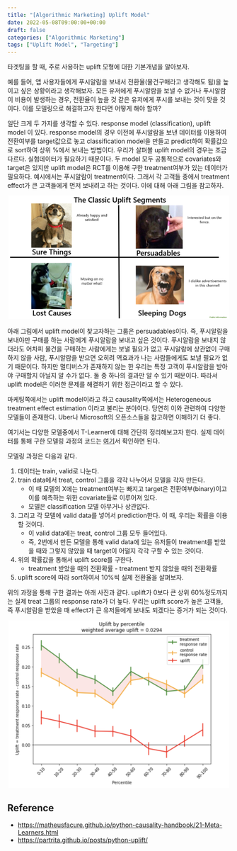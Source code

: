 ```yaml
---
title: "[Algorithmic Marketing] Uplift Model"
date: 2022-05-08T09:00:00+00:00
draft: false
categories: ["Algorithmic Marketing"]
tags: ["Uplift Model", "Targeting"]
---
```


타겟팅을 할 때, 주로 사용하는 uplift 모형에 대한 기본개념을 알아보자.

<!--more-->
예를 들어, 앱 사용자들에게 푸시알람을 보내서 전환율(물건구매라고 생각해도 됨)을 높이고 싶은 상황이라고 생각해보자. 모든 유저에게 푸시알람을 보낼 수 없거나 푸시알람이 비용이 발생하는 경우, 전환율이 높을 것 같은 유저에게 푸시를 보내는 것이 맞을 것이다. 이를 모델링으로 해결하고자 한다면 어떻게 해야 할까?

일단 크게 두 가지를 생각할 수 있다. response model (classification), uplift model 이 있다. response model의 경우 이전에 푸시알람을 보낸 데이터를 이용하여 전환여부를 target값으로 놓고 classification model을 만들고 predict하여 확률값으로 sort하여 상위 %에서 보내는 방법이다. 우리가 살펴볼 uplift model의 경우는 조금 다르다. 실험데이터가 필요하기 때문이다. 두 model 모두 공통적으로 covariates와 target은 있지만 uplift model은 RCT를 이용해 구한 treatment여부가 있는 데이터가 필요하다. 예시에서는 푸시알람이 treatment이다. 그래서 각 고객들 중에서 treatment effect가 큰 고객들에게 먼저 보내려고 하는 것이다. 이에 대해 아래 그림을 참고하자.

<center>
    <img src="https://github.com/minsoo9506/blog/blob/master/static/blog-imgs/uplift01.png?raw=true"  width="500">
</center>

아래 그림에서 uplift model이 찾고자하는 그룹은 persuadables이다. 즉, 푸시알람을 보내야만 구매를 하는 사람에게 푸시알람을 보내고 싶은 것이다. 푸시알람을 보내지 않더라도 어차피 물건을 구매하는 사람에게는 보낼 필요가 없고 푸시알람에 상관없이 구매하지 않을 사람, 푸시알람을 받으면 오히려 역효과가 나는 사람들에게도 보낼 필요가 없기 때문이다. 하지만 멀티버스가 존재하지 않는 한 우리는 특정 고객이 푸시알람을 받아야 구매할지 아닐지 알 수가 없다. 둘 중 하나의 결과만 알 수 있기 때문이다. 따라서 uplift model은 이러한 문제를 해결하기 위한 접근이라고 할 수 있다.

마케팅쪽에서는 uplift model이라고 하고 causality쪽에서는 Heterogeneous treatment effect estimation 이라고 불리는 분야이다. 당연히 이와 관련하여 다양한 모델들이 존재한다. Uber나 Microsoft의 오픈소스들을 참고하면 이해하기 더 좋다.

여기서는 다양한 모델중에서 T-Learner에 대해 간단히 정리해보고자 한다. 실제 데이터를 통해 구한 모델링 과정의 코드는 [여기](https://github.com/minsoo9506/causality-study/blob/master/Applied%20Project/Heterogeneous_treatment_effect_estimation/metaLearner(T-learner).ipynb)서 확인하면 된다.

모델링 과정은 다음과 같다.

1. 데이터는 train, valid로 나눈다.
2. train data에서 treat, control 그룹을 각각 나누어서 모델을 각자 만든다.
    - 이 때 모델의 X에는 treatment여부는 빠지고 target은 전환여부(binary)이고 이를 예측하는 위한 covariate들로 이루어져 있다.
    - 모델은 classification 모델 아무거나 상관없다.
3. 그리고 각 모델에 valid data를 넣어서 prediction한다. 이 때, 우리는 확률을 이용할 것이다.
    - 이 valid data에는 treat, control 그룹 모두 들어있다.
    - 즉, 2번에서 만든 모델을 통해 valid data에 있는 유저들이 treatment를 받았을 때와 그렇지 않았을 때 target이 어떨지 각각 구할 수 있는 것이다. 
4. 위의 확률값을 통해서 uplift score를 구한다.
    - treatment 받았을 때의 전환확률 - treatment 받지 않았을 때의 전환확률
5. uplift score에 따라 sort하여서 10%씩 실제 전환율을 살펴보자.

위의 과정을 통해 구한 결과는 아래 사진과 같다. uplift가 0보다 큰 상위 60%정도까지는 실제 treat 그룹의 response rate가 더 높다. 우리는 uplift score가 높은 고객들, 즉 푸시알람을 받았을 때 effect가 큰 유저들에게 보내도 되겠다는 증거가 되는 것이다.

<center>
    <img src="https://github.com/minsoo9506/blog/blob/master/static/blog-imgs/uplift02.png?raw=true"  width="500">
</center>


## Reference
- https://matheusfacure.github.io/python-causality-handbook/21-Meta-Learners.html
- https://partrita.github.io/posts/python-uplift/